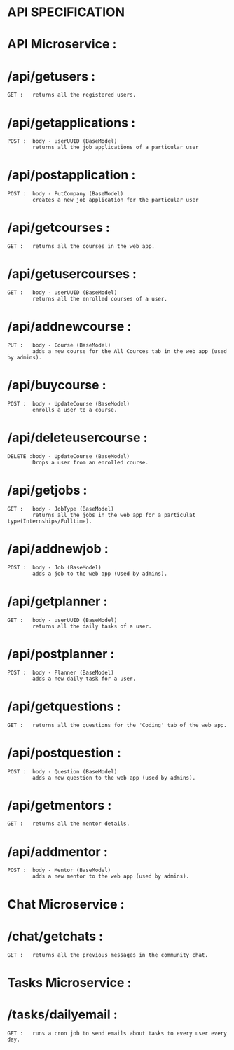 # API SPECIFICATION


# API Microservice :

# /api/getusers :
    GET :   returns all the registered users.

# /api/getapplications :
    POST :  body - userUUID (BaseModel)
            returns all the job applications of a particular user

# /api/postapplication :
    POST :  body - PutCompany (BaseModel)
            creates a new job application for the particular user

# /api/getcourses :
    GET :   returns all the courses in the web app.

# /api/getusercourses :
    GET :   body - userUUID (BaseModel)
            returns all the enrolled courses of a user.

# /api/addnewcourse :
    PUT :   body - Course (BaseModel)
            adds a new course for the All Cources tab in the web app (used by admins).

# /api/buycourse :
    POST :  body - UpdateCourse (BaseModel)
            enrolls a user to a course.

# /api/deleteusercourse :
    DELETE :body - UpdateCourse (BaseModel)
            Drops a user from an enrolled course.

# /api/getjobs :
    GET :   body - JobType (BaseModel)
            returns all the jobs in the web app for a particulat type(Internships/Fulltime).

# /api/addnewjob :
    POST :  body - Job (BaseModel)
            adds a job to the web app (Used by admins).

# /api/getplanner :
    GET :   body - userUUID (BaseModel)
            returns all the daily tasks of a user.

# /api/postplanner :
    POST :  body - Planner (BaseModel)
            adds a new daily task for a user.

# /api/getquestions :
    GET :   returns all the questions for the 'Coding' tab of the web app.

# /api/postquestion :
    POST :  body - Question (BaseModel)
            adds a new question to the web app (used by admins).

# /api/getmentors :
    GET :   returns all the mentor details.

# /api/addmentor :
    POST :  body - Mentor (BaseModel)
            adds a new mentor to the web app (used by admins).


# Chat Microservice :

# /chat/getchats :
    GET :   returns all the previous messages in the community chat.


# Tasks Microservice :

# /tasks/dailyemail :
    GET :   runs a cron job to send emails about tasks to every user every day.
